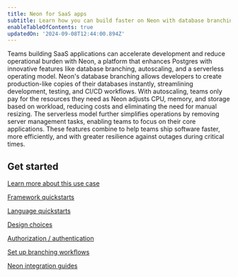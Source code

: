 ```yaml
---
title: Neon for SaaS apps
subtitle: Learn how you can build faster on Neon with database branching, autoscaling, and the serverless operating model
enableTableOfContents: true
updatedOn: '2024-09-08T12:44:00.894Z'
---
```


Teams building SaaS applications can accelerate development and reduce operational burden with Neon, a platform that enhances Postgres with innovative features like database branching, autoscaling, and a serverless operating model. Neon's database branching allows developers to create production-like copies of their databases instantly, streamlining development, testing, and CI/CD workflows. With autoscaling, teams only pay for the resources they need as Neon adjusts CPU, memory, and storage based on workload, reducing costs and eliminating the need for manual resizing. The serverless model further simplifies operations by removing server management tasks, enabling teams to focus on their core applications. These features combine to help teams ship software faster, more efficiently, and with greater resilience against outages during critical times.

## Get started

<DetailIconCards>

<a href="/docs/use-cases/about-postgres-for-saas" description="Learn more about how you can build SaaS applications faster on Neon" icon="gui">Learn more about this use case</a>

<a href="/docs/get-started-with-neon/frameworks" description="Get started with our Framework Quickstarts" icon="chart-bar">Framework quickstarts</a>

<a href="/docs/get-started-with-neon/languages" description="Get started with our Language Quickstarts" icon="chart-bar">Language quickstarts</a>

<a href="/docs/use-cases/tbd" description="Learn about design choices when building your SaaS app with Neon" icon="database">Design choices</a>

<a href="/docs/use-cases/tbd" description="Learn about on Neon" icon="openai">Authorization / authentication</a>

<a href="https://neon.tech/flow" description="Learn how to setup your database branching workflows on Neon" icon="filter">Set up branching workflows</a>

<a href="https://neon.tech/docs/guides/integrations" description="Learn how to integrate Neon with various platforms and services" icon="filter">Neon integration guides</a>

</DetailIconCards>
